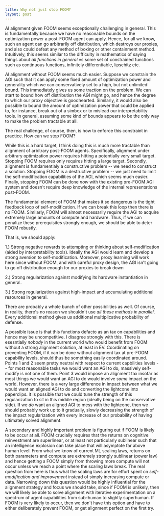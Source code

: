 ```yaml
---
title: Why not just stop FOOM?
layout: post
---
```



AI alignment given FOOM seems exceptionally challenging in general. This is fundamentally because we have no reasonable bounds on the optimization power a post-FOOM agent can apply. Hence, for all we know, such an agent can go arbitrarily off distribution, which destroys our proxies, and also could defeat any method of boxing or other containment method. Intuitively, this seems similar to the difficulty in mathematics of saying things about *all functions in general* vs some set of constrained functions such as continuous functions, infinitely differentiable, lipschitz etc.

AI alignment without FOOM seems much easier. Suppose we constrain the AGI such that it can apply some fixed amount of optimization power and generality which we can conservatively set to a high, but not unlimited bound. This immediately gives us some traction on the problem. We can start to bound how off distribution the AGI might go, and hence the degree to which our proxy objective is goodhearted. Similarly, it would also be possible to bound the amount of optimization power that could be applied to, for instance, break out of a simbox or to mislead our interpretability tools. In general, assuming some kind of bounds appears to be the only way to make the problem tractable at all.

The real challenge, of course, then, is how to enforce this constraint in practice. How can we stop FOOM?

While this is a hard target, I think doing this is much more tractable than alignment of arbitrary post-FOOM agents. Specifically, alignment under arbitrary optimization power requires hitting a potentially very small target. Stopping FOOM requires only requires hitting a large target. Secondly, alignment is fundamentlaly a constructive problem -- we need to construct a solution. Stopping FOOM is a destructive problem -- we just need to limit the self-modification capabilities of the AGI, which seems much easier. Finally, stopping FOOM can be done *now* with the existing pre-FOOM AGI system and doesn't require deep knowledge of the internal representations post-FOOM.

The fundamental element of FOOM that makes it so dangerous is the tight feedback loop of self-modification. If we can break this loop then there is no FOOM. Similarly, FOOM will almost necessarily require the AGI to acquire extremely large amounts of compute and hardware. Thus, if we can penalize these prerequisites strongly enough, we should be able to deter FOOM robustly.

That is, we should apply:

1.) Strong negative rewards to attempting or thinking about self-modification (aided by interpretability tools). Ideally the AGI would learn and develop a strong aversion to self-modification. Moreover, proxy learning will work here since without FOOM, and with careful proxy design, the AGI isn't going to go off distribution enough for our proxies to break down

2.) Strong regularization against modifying its hardware instantiation in general.

3.) Strong regularization against high-impact and accumulating additional resources in general.

There are probably a whole bunch of other possibilities as well. Of course, in reality, there's no reason we shouldn't use *all these methods in parallel*. Every additional method gives us additional multiplicative probability of defense. 

A possible issue is that this functions defacto as an tax on capabilities and hence may be uncompetitive. I disagree strongly with this. There is esesntially *nobody* in the current world who would benefit from FOOM without a strong alignment solution, at least in EV.  Coordinating on preventing FOOM, if it can be done without alignment tax at pre-FOOM capability levels, should thus be something easily coordinated around. Points 1 and 2 seem pretty neutral with respect to current capbilities levels -- for most reasonable tasks we would want an AGI to do, massively self-modify is not one of them. Point 3 would impose an alignment tax insofar as most things we would want an AGI to do would involve *some* impact on the world. However, there is a very large difference in impact between what we would want an aligned AGI to do and converting the lightcone into paperclips. It is possible that we could tune the strength of this regularization to sit in this middle region (ideally being on the conservative side). If we *do* want an aligned AGI to mess with the lightcone, then we should probably work up to it gradually, slowly decreasing the strength of the impact regularization with every increase of our probability of having ultimately solved alignment.

A secondary and highly important problem is figuring out if FOOM is likely to be occur at all. FOOM crucially requires that the returns on cognitive reinvestment are superlinear, or at least not particularly sublinear such that an intelligence explosion can take place that will asymptote far above human level. From what we know of current ML scaling laws, returns on both parameters and compute are extremely strongly sublinear (power law) and hence getting a FOOM simply from throwing more compute will not occur unless we reach a point where the scaling laws break. The real question from here is thus what the scaling laws are for effort spent on *self-modification and improvement* instead of simply increasing compute or data. Narrowing down this question would be highly influential for the alignment strategy and focus we should take, since if FOOM is unlikely, then we will likely be able to solve alignment with iterative experimentation on a spectrum of agent capabilities from sub-human to slightly superhuman. If FOOM is very likely to occur, then we don't have this option and have to either deliberately prevent FOOM, or get alignment perfect on the first try.



